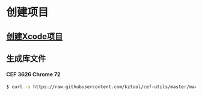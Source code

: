 # 创建项目

## [创建Xcode项目](project-create/README.md)

## 生成库文件
#### CEF 3626 Chrome 72
```bash
$ curl -s https://raw.githubusercontent.com/kztool/cef-utils/master/macos/cef3626/install.sh | bash
```
